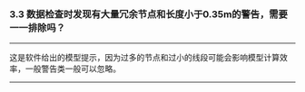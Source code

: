 ﻿### 3.3  数据检查时发现有大量冗余节点和长度小于0.35m的警告，需要一一排除吗？

---

这是软件给出的模型提示，因为过多的节点和过小的线段可能会影响模型计算效率，一般警告类一般可以忽略。

---
